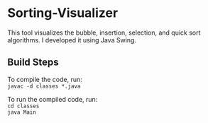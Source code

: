 # Sorting-Visualizer

This tool visualizes the bubble, insertion, selection, and quick sort algorithms. I developed it using Java Swing.

## Build Steps

To compile the code, run:<br>
`javac -d classes *.java`

To run the compiled code, run:<br>
`cd classes`<br>
`java Main`
